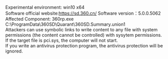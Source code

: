 Experimental environment: win10 x64   
Software official website:https://sd.360.cn/
Software version：5.0.0.5062  
Affected Component: 360rp.exe  C:\ProgramData\360SD\Quarant\360SD.Summary.union1   
Attackers can use symbolic links to write content to any file with system permissions (the content cannot be controlled) with sysytem permissions.   
If the target file is pci.sys, the computer will not start.   
If you write an antivirus protection program, the antivirus protection will be ignored. 
